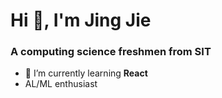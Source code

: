 <h1>Hi 👋, I'm Jing Jie</h1>
<h3>A computing science freshmen from SIT</h3>

- 🌱 I’m currently learning **React**
- AL/ML enthusiast

